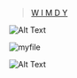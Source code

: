 
<blockquote class="imgur-embed-pub" lang="en" data-id="WSgs6Tg"  ><a href="//imgur.com/WSgs6Tg">W I M D Y</a></blockquote><script async src="//s.imgur.com/min/embed.js" charset="utf-8"></script>

![Alt Text](https://media.giphy.com/media/vFKqnCdLPNOKc/giphy.gif)

![myfile](https://c.tenor.com/lvIeXOC4SRsAAAAC/windy-wimdy.gif)


![Alt Text](https://c.tenor.com/lvIeXOC4SRsAAAAC/windy-wimdy.gif)

